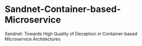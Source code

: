 # Sandnet-Container-based-Microservice
Sandnet: Towards High Quality of Deception in Container-based Microservice Architectures
